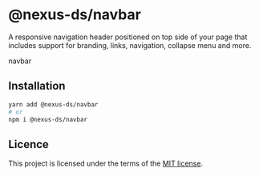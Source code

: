 # @nexus-ds/navbar

A responsive navigation header positioned on top side of your page that includes support for branding, links, navigation, collapse menu and more.

navbar

## Installation

```sh
yarn add @nexus-ds/navbar
# or
npm i @nexus-ds/navbar
```



## Licence

This project is licensed under the terms of the
[MIT license](https://github.com/NexusDesignSystem/nexus-ds/blob/main/LICENSE).
